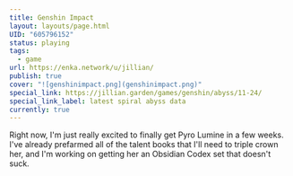 ```yaml
---
title: Genshin Impact
layout: layouts/page.html
UID: "605796152"
status: playing
tags:
  - game
url: https://enka.network/u/jillian/
publish: true
cover: "![genshinimpact.png](genshinimpact.png)"
special_link: https://jillian.garden/games/genshin/abyss/11-24/
special_link_label: latest spiral abyss data
currently: true
---
```

Right now, I'm just really excited to finally get Pyro Lumine in a few weeks. I've already prefarmed all of the talent books that I'll need to triple crown her, and I'm working on getting her an Obsidian Codex set that doesn't suck. 